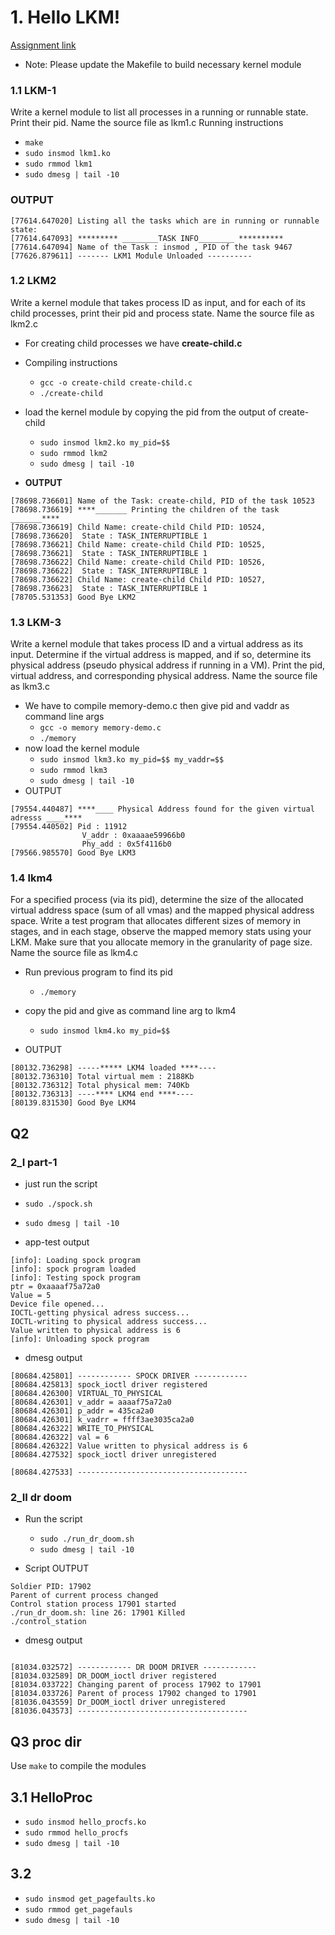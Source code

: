 # 1. Hello LKM!
[Assignment link](https://docs.google.com/document/u/1/d/e/2PACX-1vQ5u_tBmDgtbHPr4wtyCt-2HWnreknpARu4ycR5gtFjRJqAxqwYBuWXfxldCNQNsFABBqAFT0qBMgZj/pub)

- Note: Please update the Makefile to build necessary kernel module

### 1.1 LKM-1
Write a kernel module to list all processes in a running or runnable state. Print their pid. Name the source file as lkm1.c
Running instructions
- `make`
- `sudo insmod lkm1.ko`
- `sudo rmmod lkm1`
- `sudo dmesg | tail -10`

### OUTPUT

```
[77614.647020] Listing all the tasks which are in running or runnable state:
[77614.647093] ********* ________TASK INFO________ **********
[77614.647094] Name of the Task : insmod , PID of the task 9467 
[77626.879611] ------- LKM1 Module Unloaded ----------
```



### 1.2 LKM2
Write a kernel module that takes process ID as input, and for each of its child processes, print their pid and process state. Name the source file as lkm2.c

- For creating child processes we have **create-child.c**
- Compiling instructions
  - `gcc -o create-child create-child.c `
  - `./create-child`
- load the kernel module by copying the pid from the output of create-child
    - `sudo insmod lkm2.ko my_pid=$$`
    - `sudo rmmod lkm2`
    - `sudo dmesg | tail -10`

- **OUTPUT**

```
[78698.736601] Name of the Task: create-child, PID of the task 10523 
[78698.736619] ****_______ Printing the children of the task _______****
[78698.736619] Child Name: create-child Child PID: 10524, 
[78698.736620]  State : TASK_INTERRUPTIBLE 1
[78698.736621] Child Name: create-child Child PID: 10525, 
[78698.736621]  State : TASK_INTERRUPTIBLE 1
[78698.736622] Child Name: create-child Child PID: 10526, 
[78698.736622]  State : TASK_INTERRUPTIBLE 1
[78698.736622] Child Name: create-child Child PID: 10527, 
[78698.736623]  State : TASK_INTERRUPTIBLE 1
[78705.531353] Good Bye LKM2 

```

### 1.3 LKM-3

Write a kernel module that takes process ID and a virtual address as its input. Determine if the virtual address is mapped, and if so, determine its physical address (pseudo physical address if running in a VM). Print the pid, virtual address, and corresponding physical address. Name the source file as lkm3.c

- We have to compile memory-demo.c then give pid and vaddr as command line args
    - `gcc -o memory memory-demo.c`
    - `./memory`
- now load the kernel module 
    - `sudo insmod lkm3.ko my_pid=$$ my_vaddr=$$`
    - `sudo rmmod lkm3`
    - `sudo dmesg | tail -10`
- OUTPUT

```
[79554.440487] ****____ Physical Address found for the given virtual adresss ____****
[79554.440502] Pid : 11912
                V_addr : 0xaaaae59966b0 
                Phy_add : 0x5f4116b0
[79566.985570] Good Bye LKM3
```

### 1.4 lkm4
For a specified process (via its pid), determine the size of the allocated virtual address space (sum of all vmas) and the mapped physical address space. Write a test program that allocates different sizes of memory in stages, and in each stage, observe the mapped memory stats using your LKM. Make sure that you allocate memory in the granularity of page size. Name the source file as lkm4.c

- Run previous program to find its pid
    - `./memory`
- copy the pid and give as command line arg to lkm4
    - `sudo insmod lkm4.ko my_pid=$$`

- OUTPUT
```
[80132.736298] -----***** LKM4 loaded ****----
[80132.736310] Total virtual mem : 2188Kb
[80132.736312] Total physical mem: 740Kb
[80132.736313] ----**** LKM4 end ****----
[80139.831530] Good Bye LKM4 
```


## Q2
### 2_I part-1
 - just run the script 
 - `sudo ./spock.sh`
 - `sudo dmesg | tail -10`

- app-test output
```
[info]: Loading spock program
[info]: spock program loaded
[info]: Testing spock program
ptr = 0xaaaaf75a72a0
Value = 5
Device file opened...
IOCTL-getting physical adress success...
IOCTL-writing to physical address success...
Value written to physical address is 6
[info]: Unloading spock program
```

- dmesg output
```
[80684.425801] ------------ SPOCK DRIVER ------------
[80684.425813] spock_ioctl driver registered
[80684.426300] VIRTUAL_TO_PHYSICAL
[80684.426301] v_addr = aaaaf75a72a0
[80684.426301] p_addr = 435ca2a0
[80684.426301] k_vadrr = ffff3ae3035ca2a0
[80684.426322] WRITE_TO_PHYSICAL
[80684.426322] val = 6
[80684.426322] Value written to physical address is 6
[80684.427532] spock_ioctl driver unregistered

[80684.427533] --------------------------------------
```

### 2_II dr doom
- Run the script
    - `sudo ./run_dr_doom.sh`
    - `sudo dmesg | tail -10`

- Script OUTPUT
```Control station PID: 17901
Soldier PID: 17902
Parent of current process changed 
Control station process 17901 started
./run_dr_doom.sh: line 26: 17901 Killed                  ./control_station
```

- dmesg output
```

[81034.032572] ------------ DR DOOM DRIVER ------------
[81034.032589] DR_DOOM_ioctl driver registered
[81034.033722] Changing parent of process 17902 to 17901
[81034.033726] Parent of process 17902 changed to 17901
[81036.043559] Dr_DOOM_ioctl driver unregistered
[81036.043573] --------------------------------------
```


## Q3 proc dir
Use `make` to compile the modules
## 3.1 HelloProc
- `sudo insmod hello_procfs.ko`
- `sudo rmmod hello_procfs`
- `sudo dmesg | tail -10`

## 3.2 
- `sudo insmod get_pagefaults.ko`
- `sudo rmmod get_pagefauls`
- `sudo dmesg | tail -10`
